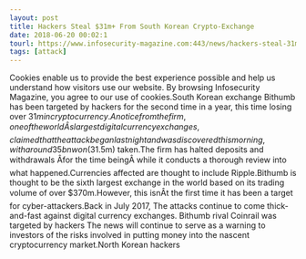```yaml
---
layout: post
title: Hackers Steal $31m+ From South Korean Crypto-Exchange
date: 2018-06-20 00:02:1
tourl: https://www.infosecurity-magazine.com:443/news/hackers-steal-31m-cryptoexchange/
tags: [attack]
---
```

Cookies enable us to provide the best experience possible and help us understand how visitors use our website. By browsing Infosecurity Magazine, you agree to our use of cookies.South Korean exchange Bithumb has been targeted by hackers for the second time in a year, this time losing over $31m in cryptocurrency.A notice from the firm, one of the worldÂs largest digital currency exchanges, claimed that the attack began last night and was discovered this morning, with around 35bn won ($31.5m) taken.The firm has halted deposits and withdrawals Âfor the time beingÂ while it conducts a thorough review into what happened.Currencies affected are thought to include Ripple.Bithumb is thought to be the sixth largest exchange in the world based on its trading volume of over $370m.However, this isnÂt the first time it has been a target for cyber-attackers.Back in July 2017, The attacks continue to come thick-and-fast against digital currency exchanges. Bithumb rival Coinrail was targeted by hackers The news will continue to serve as a warning to investors of the risks involved in putting money into the nascent cryptocurrency market.North Korean hackers 